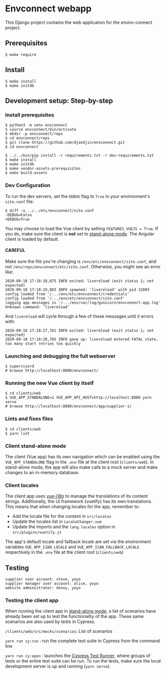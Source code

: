 # Envconnect webapp

This Django project contains the web application for the enviro-connect project.

## Prerequisites

    $ make require

## Install

    $ make install
    $ make initdb


## Development setup: Step-by-step

### Install prerequisites

    $ python3 -m venv envconnect
    $ source envconnect/bin/activate
    $ mkdir -p envconnect/reps
    $ cd envconnect/reps
    $ git clone https://github.com/djaodjin/envconnect.git
    $ cd envconnect

    $ ../../bin/pip install -r requirements.txt -r dev-requirements.txt
    $ make install
    $ make initdb
    $ make vendor-assets-prerequisites
    $ make build-assets

### Dev Configuration

To run the dev servers, set the `DEBUG` flag to `True` in your environment's `site.conf` file:

    $ diff -u ../../etc/envconnect/site.conf
    -DEBUG=False
    +DEBUG=True

You may choose to load the Vue client by setting `FEATURES_VUEJS = True`. If you do, make sure the client is **not** set to [stand-alone mode](#stand-alone-mode). The Angular client is loaded by default.

#### CAREFUL 
Make sure the file you're changing is `/env/etc/envconnect/site.conf`, and *not* `/env/reps/envconnect/etc/site.conf`. Otherwise, you might see an error like:

```
2020-09-18 17:18:18,875 INFO exited: livereload (exit status 1; not expected)
2020-09-18 17:18:19,883 INFO spawned: 'livereload' with pid 32803
config loaded from '/.../env/etc/envconnect/credentials'
config loaded from '/.../env/etc/envconnect/site.conf'
logging app messages in '/.../env/var/log/gunicorn/envconnect-app.log'
Unknown command: 'livereload'
```

And `livereload` will cycle through a few of these messages until it errors with:

```
2020-09-18 17:18:27,761 INFO exited: livereload (exit status 1; not expected)
2020-09-18 17:18:28,765 INFO gave up: livereload entered FATAL state, too many start retries too quickly
```




### Launching and debugging the full webserver

    $ supervisord
    # browse http://localhost:8000/envconnect/


### Running the new Vue client by itself

```
$ cd clients/web
$ VUE_APP_STANDALONE=1 VUE_APP_API_HOST=http://localhost:8080 yarn serve
# browse http://localhost:8080/envconnect/app/supplier-1/
```

### Lints and fixes files

```
$ cd clients/web
$ yarn lint
```

### <a name="stand-alone-mode"></a>Client stand-alone mode

The client (Vue app) has its own navigation which can be enabled using the `VUE_APP_STANDALONE` flag in the `.env` file at the client root (`clients/web`). In stand-alone mode, the app will also make calls to a mock server and make changes to an in-memory database.

### Client locales

The client app uses [vue-i18n](https://www.codeandweb.com/babeledit/tutorials/how-to-translate-your-vue-app-with-vue-i18n) to manage the translations of its content strings. Additionally, the UI framework (vuetify) has its own translations. This means that when changing locales for the app, remember to: 
- Add the locale file for the content in `src/locales`
- Update the locales list in `LocaleChanger.vue`
- Update the imports and the `lang.locales` option in `src/plugins/vuetify.js`

The app's default locale and fallback locale are set via the environment variables `VUE_APP_I18N_LOCALE` and `VUE_APP_I18N_FALLBACK_LOCALE` respectively in the `.env` file at the client root (`clients/web`)


## Testing

    supplier user account: steve, yoyo
    supplier manager user account: alice, yoyo
    website administrator: donny, yoyo

### Testing the client app

When running the client app in [stand-alone mode](#stand-alone-mode), a list of scenarios have already been set up to test the functionality of the app. These same scenarios are also used by tests in Cypress.

`/clients/web/src/mocks/scenarios`: List of scenarios

`yarn run cy:run` : run the complete test suite in Cypress from the command line

`yarn run cy:open` : launches the [Cypress Test Runner](https://docs.cypress.io/guides/core-concepts/test-runner.html), where groups of tests or the entire test suite can be run. To run the tests, make sure the local development server is up and running (`yarn serve`).
